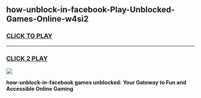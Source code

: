
## how-unblock-in-facebook-Play-Unblocked-Games-Online-w4si2
<h3>
<a href="https://premium76.site?title=how-unblock-in-facebook&ref=25A">CLICK TO PLAY</a></h3>
<hr>

<h3>
<a href="https://premium76.site?title=how-unblock-in-facebook&ref=25A">CLICK 2 PLAY</a>
  
</h3>

<a href="https://premium76.site?title=how-unblock-in-facebook&ref=25A"><img src="https://clearcache.store/games.png"></a>


**how-unblock-in-facebook games unblocked: Your Gateway to Fun and Accessible Online Gaming**
